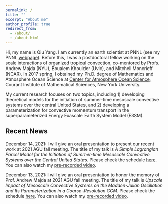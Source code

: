 ```yaml
---
permalink: /
title: ""
excerpt: "About me"
author_profile: true
redirect_from: 
  - /about/
  - /about.html
---
```

Hi, my name is Qiu Yang. I am currently an earth scientist at PNNL (see my PNNL [webpage](https://www.pnnl.gov/atmospheric/staff/staff_info.asp?staff_num=10317)). Before this, I was a postdoctoral fellow working on the scale interactions of organized tropical convection, co-mentored by Profs. Andrew Majda (NYU), Boualem Khouider (Uvic), and Mitchell Moncrieff (NCAR). In 2017 spring, I obtained my Ph.D. degree of Mathematics and Atmosphere Ocean Science at [Center for Atmosphere Ocean Science](https://caos.cims.nyu.edu/dynamic/), Courant Institute of Mathematical Sciences, New York University.

My current research focuses on two topics, including 1) developing theoretical models for the initiation of summer-time mesoscale convective systems over the central United States, and 2) developing a parameterization for convective momentum transport in the superparameterized Energy Exascale Earth System Model (E3SM). 

Recent News
-
December 14, 2021: I will give an oral presentation to present our recent work at 2021 AGU fall meeting. The title of my talk is *A Simple Lagrangian Parcel Model for the Initiation of Summer-time Mesoscale Convective Systems over the Central United States*. Please check the schedule [here](https://agu.confex.com/agu/fm21/meetingapp.cgi/Paper/831604). You can also watch my [pre-recorded video](https://www.dropbox.com/s/8tasok7wnit6quf/Qiu_Yang_PNNL.mp4?dl=0).

December 13, 2021: I will give an oral presentation to honor the memory of Prof. Andrew Majda at 2021 AGU fall meeting. The title of my talk is *Upscale Impact of Mesoscale Convective Systems on the Madden-Julian Oscillation and Its Parameterization in a Coarse-Resolution GCM*. Please check the schedule [here](https://agu.confex.com/agu/fm21/meetingapp.cgi/Paper/831707). You can also watch my [pre-recorded video](https://www.dropbox.com/s/wdcdmwf85c2piy3/Qiu_Yang_NYU.mp4?dl=0). 

<!--Septermber 2, 2021: Our recent study on the initiation of summer-time MCSs over the central US is accepted by JAS! In this study, we developed a simple Lagrangian parcel model to capture realistic features of convective initiation and illustrate a bare-bone mechanism for MCS genesis. Please check it out [here](https://journals.ametsoc.org/view/journals/atsc/aop/JAS-D-21-0136.1/JAS-D-21-0136.1.xml).

May 11, 2021: I gave a virtual talk in the 34th Conference on Hurricanes and Tropical Meteorology in New Orleans, LA. The title of my talk is "Upscale Impact of Mesoscale Convective Systems on the Madden-Julian Oscillation and Its Parameterization in a Coarse-Resolution GCM". Here is my pre-recorded [presentation](https://www.dropbox.com/s/cs6yqx23l9kghn8/QiuYang.mp4?dl=0).

This is the front page of a website that is powered by the [academicpages template](https://github.com/academicpages/academicpages.github.io) and hosted on GitHub pages. [GitHub pages](https://pages.github.com) is a free service in which websites are built and hosted from code and data stored in a GitHub repository, automatically updating when a new commit is made to the respository. This template was forked from the [Minimal Mistakes Jekyll Theme](https://mmistakes.github.io/minimal-mistakes/) created by Michael Rose, and then extended to support the kinds of content that academics have: publications, talks, teaching, a portfolio, blog posts, and a dynamically-generated CV. You can fork [this repository](https://github.com/academicpages/academicpages.github.io) right now, modify the configuration and markdown files, add your own PDFs and other content, and have your own site for free, with no ads! An older version of this template powers my own personal website at [stuartgeiger.com](http://stuartgeiger.com), which uses [this Github repository](https://github.com/staeiou/staeiou.github.io).

A data-driven personal website
======
Like many other Jekyll-based GitHub Pages templates, academicpages makes you separate the website's content from its form. The content & metadata of your website are in structured markdown files, while various other files constitute the theme, specifying how to transform that content & metadata into HTML pages. You keep these various markdown (.md), YAML (.yml), HTML, and CSS files in a public GitHub repository. Each time you commit and push an update to the repository, the [GitHub pages](https://pages.github.com/) service creates static HTML pages based on these files, which are hosted on GitHub's servers free of charge.

Many of the features of dynamic content management systems (like Wordpress) can be achieved in this fashion, using a fraction of the computational resources and with far less vulnerability to hacking and DDoSing. You can also modify the theme to your heart's content without touching the content of your site. If you get to a point where you've broken something in Jekyll/HTML/CSS beyond repair, your markdown files describing your talks, publications, etc. are safe. You can rollback the changes or even delete the repository and start over -- just be sure to save the markdown files! Finally, you can also write scripts that process the structured data on the site, such as [this one](https://github.com/academicpages/academicpages.github.io/blob/master/talkmap.ipynb) that analyzes metadata in pages about talks to display [a map of every location you've given a talk](https://academicpages.github.io/talkmap.html).

Getting started
======
1. Register a GitHub account if you don't have one and confirm your e-mail (required!)
1. Fork [this repository](https://github.com/academicpages/academicpages.github.io) by clicking the "fork" button in the top right. 
1. Go to the repository's settings (rightmost item in the tabs that start with "Code", should be below "Unwatch"). Rename the repository "[your GitHub username].github.io", which will also be your website's URL.
1. Set site-wide configuration and create content & metadata (see below -- also see [this set of diffs](http://archive.is/3TPas) showing what files were changed to set up [an example site](https://getorg-testacct.github.io) for a user with the username "getorg-testacct")
1. Upload any files (like PDFs, .zip files, etc.) to the files/ directory. They will appear at https://[your GitHub username].github.io/files/example.pdf.  
1. Check status by going to the repository settings, in the "GitHub pages" section

Site-wide configuration
------
The main configuration file for the site is in the base directory in [_config.yml](https://github.com/academicpages/academicpages.github.io/blob/master/_config.yml), which defines the content in the sidebars and other site-wide features. You will need to replace the default variables with ones about yourself and your site's github repository. The configuration file for the top menu is in [_data/navigation.yml](https://github.com/academicpages/academicpages.github.io/blob/master/_data/navigation.yml). For example, if you don't have a portfolio or blog posts, you can remove those items from that navigation.yml file to remove them from the header. 

Create content & metadata
------
For site content, there is one markdown file for each type of content, which are stored in directories like _publications, _talks, _posts, _teaching, or _pages. For example, each talk is a markdown file in the [_talks directory](https://github.com/academicpages/academicpages.github.io/tree/master/_talks). At the top of each markdown file is structured data in YAML about the talk, which the theme will parse to do lots of cool stuff. The same structured data about a talk is used to generate the list of talks on the [Talks page](https://academicpages.github.io/talks), each [individual page](https://academicpages.github.io/talks/2012-03-01-talk-1) for specific talks, the talks section for the [CV page](https://academicpages.github.io/cv), and the [map of places you've given a talk](https://academicpages.github.io/talkmap.html) (if you run this [python file](https://github.com/academicpages/academicpages.github.io/blob/master/talkmap.py) or [Jupyter notebook](https://github.com/academicpages/academicpages.github.io/blob/master/talkmap.ipynb), which creates the HTML for the map based on the contents of the _talks directory).

**Markdown generator**

I have also created [a set of Jupyter notebooks](https://github.com/academicpages/academicpages.github.io/tree/master/markdown_generator
) that converts a CSV containing structured data about talks or presentations into individual markdown files that will be properly formatted for the academicpages template. The sample CSVs in that directory are the ones I used to create my own personal website at stuartgeiger.com. My usual workflow is that I keep a spreadsheet of my publications and talks, then run the code in these notebooks to generate the markdown files, then commit and push them to the GitHub repository.

How to edit your site's GitHub repository
------
Many people use a git client to create files on their local computer and then push them to GitHub's servers. If you are not familiar with git, you can directly edit these configuration and markdown files directly in the github.com interface. Navigate to a file (like [this one](https://github.com/academicpages/academicpages.github.io/blob/master/_talks/2012-03-01-talk-1.md) and click the pencil icon in the top right of the content preview (to the right of the "Raw | Blame | History" buttons). You can delete a file by clicking the trashcan icon to the right of the pencil icon. You can also create new files or upload files by navigating to a directory and clicking the "Create new file" or "Upload files" buttons. 

Example: editing a markdown file for a talk
![Editing a markdown file for a talk](/images/editing-talk.png)

For more info
------
More info about configuring academicpages can be found in [the guide](https://academicpages.github.io/markdown/). The [guides for the Minimal Mistakes theme](https://mmistakes.github.io/minimal-mistakes/docs/configuration/) (which this theme was forked from) might also be helpful.--> 

